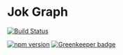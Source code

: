 # Jok Graph
[![Build Status](https://travis-ci.org/jokio/graph.svg?branch=master)](https://travis-ci.org/jokio/graph)

[![npm version](https://badge.fury.io/js/%40jokio%2Fgraph.svg)](https://badge.fury.io/js/%40jokio%2Fgraph) [![Greenkeeper badge](https://badges.greenkeeper.io/jokio/graph.svg)](https://greenkeeper.io/)

